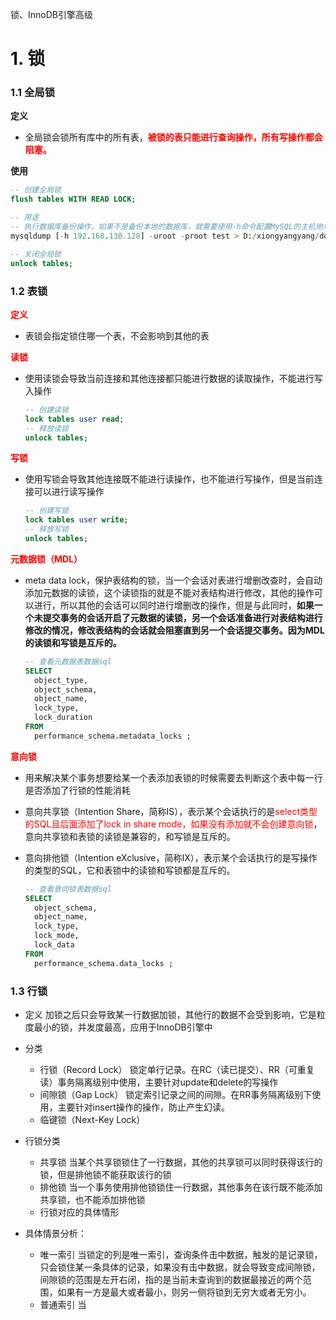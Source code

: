 锁、InnoDB引擎高级

# 1. 锁

### 1.1 全局锁

**定义**

* 全局锁会锁所有库中的所有表，<font color=red>**被锁的表只能进行查询操作，所有写操作都会阻塞。**</font>

**使用**

~~~sql
-- 创建全局锁
flush tables WITH READ LOCK;

-- 用途
-- 执行数据库备份操作，如果不是备份本地的数据库，就需要使用-h命令配置MySQL的主机地址
mysqldump [-h 192.168.130.128] -uroot -proot test > D:/xiongyangyang/documents/SQL转储/test.sql

-- 关闭全局锁
unlock tables;
~~~

### 1.2 表锁

**<font color=red>定义</font>**

* 表锁会指定锁住哪一个表，不会影响到其他的表

**<font color=red>读锁</font>**

* 使用读锁会导致当前连接和其他连接都只能进行数据的读取操作，不能进行写入操作

  ~~~sql
  -- 创建读锁
  lock tables user read;
  -- 释放读锁
  unlock tables;
  ~~~

**<font color=red>写锁</font>**

* 使用写锁会导致其他连接既不能进行读操作，也不能进行写操作，但是当前连接可以进行读写操作

  ~~~sql
  -- 创建写锁
  lock tables user write;
  -- 释放写锁
  unlock tables;
  ~~~

**<font color=red>元数据锁（MDL）</font>**

* meta data lock，保护表结构的锁，当一个会话对表进行增删改查时，会自动添加元数据的读锁，这个读锁指的就是不能对表结构进行修改，其他的操作可以进行，所以其他的会话可以同时进行增删改的操作，但是与此同时，**如果一个未提交事务的会话开启了元数据的读锁，另一个会话准备进行对表结构进行修改的情况，修改表结构的会话就会阻塞直到另一个会话提交事务。因为MDL的读锁和写锁是互斥的。**

  ~~~sql
  -- 查看元数据表数据sql
  SELECT
  	object_type,
  	object_schema,
  	object_name,
  	lock_type,
  	lock_duration
  FROM
  	performance_schema.metadata_locks ;
  ~~~


**<font color=red>意向锁</font>**

* 用来解决某个事务想要给某一个表添加表锁的时候需要去判断这个表中每一行是否添加了行锁的性能消耗

* 意向共享锁（Intention Share，简称IS），表示某个会话执行的是<font color=red>select类型的SQL且后面添加了lock in share mode，如果没有添加就不会创建意向锁</font>，意向共享锁和表锁的读锁是兼容的，和写锁是互斥的。

* 意向排他锁（Intention  eXclusive，简称IX），表示某个会话执行的是写操作的类型的SQL，它和表锁中的读锁和写锁都是互斥的。

  ~~~sql
  -- 查看意向锁表数据sql
  SELECT
  	object_schema,
  	object_name,
  	lock_type,
  	lock_mode,
  	lock_data
  FROM
  	performance_schema.data_locks ;
  ~~~

  

### 1.3 行锁

* 定义
  加锁之后只会导致某一行数据加锁，其他行的数据不会受到影响，它是粒度最小的锁，并发度最高，应用于InnoDB引擎中
* 分类
  * 行锁（Record Lock）
    锁定单行记录。在RC（读已提交）、RR（可重复读）事务隔离级别中使用，主要针对update和delete的写操作
  * 间隙锁（Gap Lock）
    锁定索引记录之间的间隙。在RR事务隔离级别下使用，主要针对insert操作的操作，防止产生幻读。
  * 临键锁（Next-Key Lock）
* 行锁分类
  * 共享锁
    当某个共享锁锁住了一行数据，其他的共享锁可以同时获得该行的锁，但是排他锁不能获取该行的锁
  * 排他锁
    当一个事务使用排他锁锁住一行数据，其他事务在该行既不能添加共享锁，也不能添加排他锁
  * 行锁对应的具体情形
    





* 具体情景分析：
  * 唯一索引
    当锁定的列是唯一索引，查询条件击中数据，触发的是记录锁，只会锁住某一条具体的记录，如果没有击中数据，就会导致变成间隙锁，间隙锁的范围是左开右闭，指的是当前未查询到的数据最接近的两个范围，如果有一方是最大或者最小，则另一侧将锁到无穷大或者无穷小。
  * 普通索引
    当